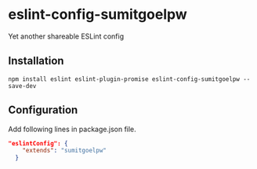 # eslint-config-sumitgoelpw

Yet another shareable ESLint config

## Installation

```shell
npm install eslint eslint-plugin-promise eslint-config-sumitgoelpw --save-dev
```

## Configuration

Add following lines in package.json file.

```json
"eslintConfig": {
    "extends": "sumitgoelpw"
  }
```
